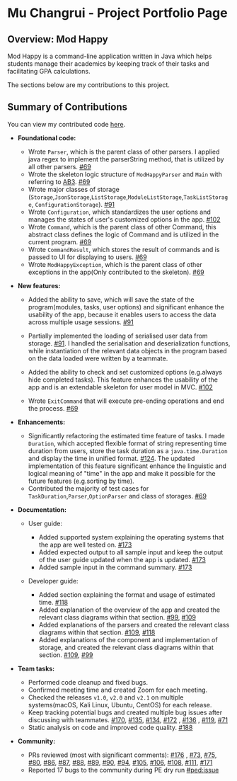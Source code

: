 # Mu Changrui - Project Portfolio Page

## Overview: Mod Happy

Mod Happy is a command-line application written in Java which helps students manage their academics by keeping track of their tasks and facilitating GPA calculations.

The sections below are my contributions to this project.

## Summary of Contributions
You can view my contributed code [here](https://nus-cs2113-ay2122s2.github.io/tp-dashboard/?search=Ch40gRv1-Mu&breakdown=true).

- **Foundational code:**
    - Wrote `Parser`, which is the parent class of other parsers. I applied java regex to implement the parserString method, that is utilized by all other parsers. [#69](https://github.com/AY2122S2-CS2113T-T10-3/tp/pull/69)
    - Wrote the skeleton logic structure of `ModHappyParser` and `Main` with referring to [AB3](https://github.com/se-edu/addressbook-level3). [#69](https://github.com/AY2122S2-CS2113T-T10-3/tp/pull/69)
    - Wrote major classes of storage (`Storage`,`JsonStorage`,`ListStorage`,`ModuleListStorage`,`TaskListStorage`, `ConfigurationStorage`). [#91](https://github.com/AY2122S2-CS2113T-T10-3/tp/pull/91)
    - Wrote `Configuration`, which standardizes the user options and manages the states of user's customized options in the app. [#102](https://github.com/AY2122S2-CS2113T-T10-3/tp/pull/102)
    - Wrote `Command`, which is the parent class of other Command, this abstract class defines the logic of Command and is utilized in the current program. [#69](https://github.com/AY2122S2-CS2113T-T10-3/tp/pull/69)
    - Wrote `CommandResult`, which stores the result of commands and is passed to UI for displaying to users. [#69](https://github.com/AY2122S2-CS2113T-T10-3/tp/pull/69)
    - Wrote `ModHappyException`, which is the parent class of other exceptions in the app(Only contributed to the skeleton). [#69](https://github.com/AY2122S2-CS2113T-T10-3/tp/pull/69)


- **New features:**
    - Added the ability to save, which will save the state of the program(modules, tasks, user options) and significant enhance the usability of the app, because it enables users to access the data across multiple usage sessions. [#91](https://github.com/AY2122S2-CS2113T-T10-3/tp/pull/91)

    - Partially implemented the loading of serialised user data from storage. [#91](https://github.com/AY2122S2-CS2113T-T10-3/tp/pull/91). I handled the serialisation and deserialization functions, while instantiation of the relevant data objects in the program based on the data loaded were written by a teammate.
    - Added the ability to check and set customized options (e.g.always hide completed tasks). This feature enhances the usability of the app and is an extendable skeleton for user model in MVC. [#102](https://github.com/AY2122S2-CS2113T-T10-3/tp/pull/102)
    - Wrote `ExitCommand` that will execute pre-ending operations and end the process.  [#69](https://github.com/AY2122S2-CS2113T-T10-3/tp/pull/69)

- **Enhancements:**
    - Significantly refactoring the estimated time feature of tasks. I made `Duration`, which accepted flexible format of string representing time duration from users, store the task duration as a `java.time.Duration` and display the time in unified format. [#124](https://github.com/AY2122S2-CS2113T-T10-3/tp/pull/124). The updated implementation of this feature significant enhance the linguistic and logical meaning of "time" in the app and make it possible for the future features (e.g.sorting by time).
    - Contributed the majority of test cases for `TaskDuration`,`Parser`,`OptionParser` and class of storages. [#69](https://github.com/AY2122S2-CS2113T-T10-3/tp/pull/69)


- **Documentation:**
    - User guide:
        - Added supported system explaining the operating systems that the app are well tested on. [#173](https://github.com/AY2122S2-CS2113T-T10-3/tp/pull/173)
        - Added expected output to all sample input and keep the output of the user guide updated when the app is updated. [#173](https://github.com/AY2122S2-CS2113T-T10-3/tp/pull/173)
        - Added sample input in the command summary. [#173](https://github.com/AY2122S2-CS2113T-T10-3/tp/pull/173)

    - Developer guide:
        - Added section explaining the format and usage of estimated time. [#118](https://github.com/AY2122S2-CS2113T-T10-3/tp/pull/118)
        - Added explanation of the overview of the app and created the relevant class diagrams within that section. [#99](https://github.com/AY2122S2-CS2113T-T10-3/tp/pull/99),  [#109](https://github.com/AY2122S2-CS2113T-T10-3/tp/pull/109)
        - Added explanations of the parsers and created the relevant class diagrams within that section.  [#109](https://github.com/AY2122S2-CS2113T-T10-3/tp/pull/109), [#118](https://github.com/AY2122S2-CS2113T-T10-3/tp/pull/118)
        - Added explanations of the component and implementation of storage, and created the relevant class diagrams within that section. [#109](https://github.com/AY2122S2-CS2113T-T10-3/tp/pull/109), [#99](https://github.com/AY2122S2-CS2113T-T10-3/tp/pull/99)

- **Team tasks:**
    - Performed code cleanup and fixed bugs.
    - Confirmed meeting time and created Zoom for each meeting.
    - Checked the releases `v1.0`, `v2.0` and `v2.1` on multiple systems(macOS, Kali Linux, Ubuntu, CentOS) for each release.
    - Keep tracking potential bugs and created multiple bug issues after discussing with teammates. [#170](https://github.com/AY2122S2-CS2113T-T10-3/tp/issues/170), [#135](https://github.com/AY2122S2-CS2113T-T10-3/tp/issues/135), [#134](https://github.com/AY2122S2-CS2113T-T10-3/tp/issues/134), [#172](https://github.com/AY2122S2-CS2113T-T10-3/tp/issues/172) , [#136](https://github.com/AY2122S2-CS2113T-T10-3/tp/issues/136) , [#119](https://github.com/AY2122S2-CS2113T-T10-3/tp/issues/119), [#71](https://github.com/AY2122S2-CS2113T-T10-3/tp/issues/71)
    - Static analysis on code and improved code quality. [#188](https://github.com/AY2122S2-CS2113T-T10-3/tp/pull/188)


- **Community:**
    - PRs reviewed (most with significant comments): [#176](https://github.com/AY2122S2-CS2113T-T10-3/tp/pull/176) , [#73](https://github.com/AY2122S2-CS2113T-T10-3/tp/pull/73), [#75](https://github.com/AY2122S2-CS2113T-T10-3/tp/pull/75), [#80](https://github.com/AY2122S2-CS2113T-T10-3/tp/pull/80), [#86](https://github.com/AY2122S2-CS2113T-T10-3/tp/pull/86), [#87](https://github.com/AY2122S2-CS2113T-T10-3/tp/pull/87), [#88](https://github.com/AY2122S2-CS2113T-T10-3/tp/pull/88), [#89](https://github.com/AY2122S2-CS2113T-T10-3/tp/pull/89), [#90](https://github.com/AY2122S2-CS2113T-T10-3/tp/pull/90), [#94](https://github.com/AY2122S2-CS2113T-T10-3/tp/pull/94), [#105](https://github.com/AY2122S2-CS2113T-T10-3/tp/pull/105), [#106](https://github.com/AY2122S2-CS2113T-T10-3/tp/pull/106), [#108](https://github.com/AY2122S2-CS2113T-T10-3/tp/pull/108), [#111](https://github.com/AY2122S2-CS2113T-T10-3/tp/pull/111), [#171](https://github.com/AY2122S2-CS2113T-T10-3/tp/pull/171)
    - Reported 17 bugs to the community during PE dry run [#ped:issue](https://github.com/Ch40gRv1-Mu/ped/issues)


